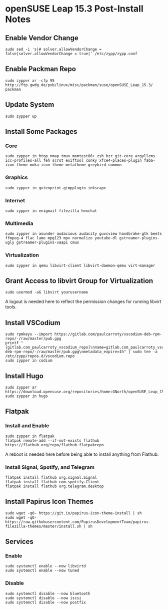 # openSUSE Leap 15.3 Post-Install Notes

## Enable Vendor Change

```console
sudo sed -i 's|# solver.allowVendorChange = false|solver.allowVendorChange = true|' /etc/zypp/zypp.conf
```

## Enable Packman Repo

```console
sudo zypper ar -cfp 95 http://ftp.gwdg.de/pub/linux/misc/packman/suse/openSUSE_Leap_15.3/ packman
```

## Update System

```console
sudo zypper up
```

## Install Some Packages

### Core

```console
sudo zypper in htop nmap tmux memtest86+ zsh bzr git-core argyllcms icc-profiles-all feh scrot exiftool conky xfce4-places-plugin faba-icon-theme moka-icon-theme metatheme-greybird-common
```

### Graphics

```console
sudo zypper in gutenprint-gimpplugin inkscape
```

### Internet

```console
sudo zypper in enigmail filezilla hexchat
```

### Multimedia

```console
sudo zypper in asunder audacious audacity guvcview handbrake-gtk beets ffmpeg-4 flac lame mpg123 mpv normalize youtube-dl gstreamer-plugins-ugly gstreamer-plugins-vaapi cmus
```

### Virtualization

```console
sudo zypper in qemu libvirt-client libvirt-daemon-qemu virt-manager
```

## Grant Access to libvirt Group for Virtualization

```console
sudo usermod -aG libvirt yourusername
```

A logout is needed here to reflect the permission changes for running libvirt
tools.

## Install VSCodium

```console
sudo rpmkeys --import https://gitlab.com/paulcarroty/vscodium-deb-rpm-repo/-/raw/master/pub.gpg
printf "[gitlab.com_paulcarroty_vscodium_repo]\nname=gitlab.com_paulcarroty_vscodium_repo\nbaseurl=https://download.vscodium.com/rpms/\nenabled=1\ngpgcheck=1\nrepo_gpgcheck=1\ngpgkey=https://gitlab.com/paulcarroty/vscodium-deb-rpm-repo/-/raw/master/pub.gpg\nmetadata_expire=1h" | sudo tee -a /etc/zypp/repos.d/vscodium.repo
sudo zypper in codium
```

## Install Hugo

```console
sudo zypper ar https://download.opensuse.org/repositories/home:GNorth/openSUSE_Leap_15.3/home:GNorth.repo
sudo zypper in hugo
```

## Flatpak

### Install and Enable

```console
sudo zypper in flatpak
flatpak remote-add --if-not-exists flathub https://flathub.org/repo/flathub.flatpakrepo
```

A reboot is needed here before being able to install anything from Flathub.

### Install Signal, Spotify, and Telegram

```console
flatpak install flathub org.signal.Signal
flatpak install flathub com.spotify.Client
flatpak install flathub org.telegram.desktop
```

## Install Papirus Icon Themes

```console
sudo wget -qO- https://git.io/papirus-icon-theme-install | sh
sudo wget -qO- https://raw.githubusercontent.com/PapirusDevelopmentTeam/papirus-filezilla-themes/master/install.sh | sh
```

## Services

### Enable

```console
sudo systemctl enable --now libvirtd
sudo systemctl enable --now tuned
```

### Disable

```console
sudo systemctl disable --now bluetooth
sudo systemctl disable --now iscsi
sudo systemctl disable --now postfix
```
